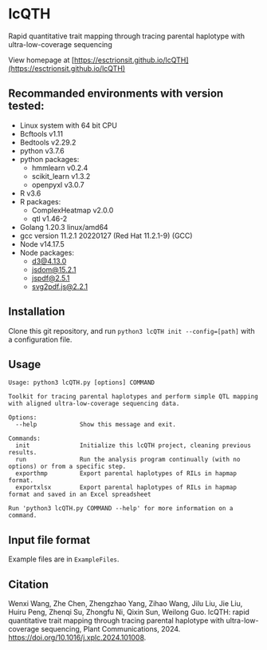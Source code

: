 # lcQTH

Rapid quantitative trait mapping through tracing parental haplotype with ultra-low-coverage sequencing

View homepage at [https://esctrionsit.github.io/lcQTH](https://esctrionsit.github.io/lcQTH)

## Recommanded environments with version tested:

+ Linux system with 64 bit CPU
+ Bcftools v1.11
+ Bedtools v2.29.2
+ python v3.7.6
+ python packages:
  + hmmlearn v0.2.4
  + scikit_learn v1.3.2
  + openpyxl v3.0.7
+ R v3.6
+ R packages:
  + ComplexHeatmap v2.0.0
  + qtl v1.46-2
+ Golang 1.20.3 linux/amd64
+ gcc version 11.2.1 20220127 (Red Hat 11.2.1-9) (GCC)
+ Node v14.17.5
+ Node packages:
  + d3@4.13.0
  + jsdom@15.2.1
  + jspdf@2.5.1
  + svg2pdf.js@2.2.1

## Installation

Clone this git repository, and run `python3 lcQTH init --config=[path]` with a configuration file.

## Usage

```text
Usage: python3 lcQTH.py [options] COMMAND

Toolkit for tracing parental haplotypes and perform simple QTL mapping with aligned ultra-low-coverage sequencing data.

Options:
  --help            Show this message and exit.

Commands:
  init              Initialize this lcQTH project, cleaning previous results.
  run               Run the analysis program continually (with no options) or from a specific step.
  exporthmp         Export parental haplotypes of RILs in hapmap format.
  exportxlsx        Export parental haplotypes of RILs in hapmap format and saved in an Excel spreadsheet

Run 'python3 lcQTH.py COMMAND --help' for more information on a command.
```

## Input file format

Example files are in `ExampleFiles`.

## Citation

Wenxi Wang, Zhe Chen, Zhengzhao Yang, Zihao Wang, Jilu Liu, Jie Liu, Huiru Peng, Zhenqi Su, Zhongfu Ni, Qixin Sun, Weilong Guo. lcQTH: rapid quantitative trait mapping through tracing parental haplotype with ultra-low-coverage sequencing, Plant Communications, 2024. https://doi.org/10.1016/j.xplc.2024.101008.
